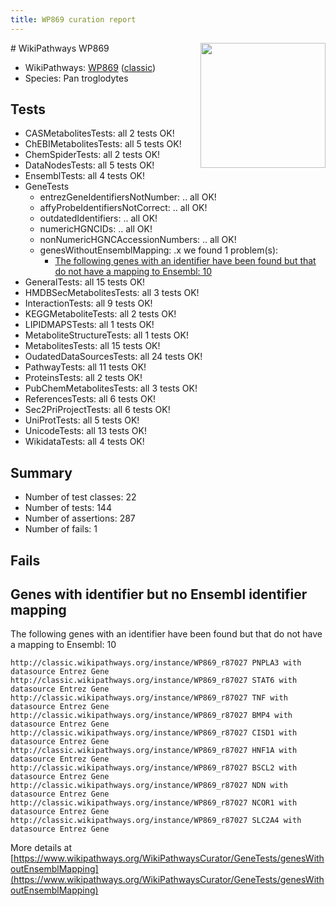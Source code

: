```yaml
---
title: WP869 curation report
---
```


<img style="float: right; width: 200px" src="https://upload.wikimedia.org/wikipedia/commons/thumb/8/83/Wplogo_with_text_500.png/640px-Wplogo_with_text_500.png" />
# WikiPathways WP869

* WikiPathways: [WP869](https://wikipathways.org/pathways/WP869) ([classic](https://classic.wikipathways.org/instance/WP869))
* Species: Pan troglodytes
## Tests
* CASMetabolitesTests: all 2 tests OK!
* ChEBIMetabolitesTests: all 5 tests OK!
* ChemSpiderTests: all 2 tests OK!
* DataNodesTests: all 5 tests OK!
* EnsemblTests: all 4 tests OK!
* GeneTests
    * entrezGeneIdentifiersNotNumber: .. all OK!
    * affyProbeIdentifiersNotCorrect: .. all OK!
    * outdatedIdentifiers: .. all OK!
    * numericHGNCIDs: .. all OK!
    * nonNumericHGNCAccessionNumbers: .. all OK!
    * genesWithoutEnsemblMapping: .x we found 1 problem(s):
        * [The following genes with an identifier have been found but that do not have a mapping to Ensembl: 10](#c4e5430d)
* GeneralTests: all 15 tests OK!
* HMDBSecMetabolitesTests: all 3 tests OK!
* InteractionTests: all 9 tests OK!
* KEGGMetaboliteTests: all 2 tests OK!
* LIPIDMAPSTests: all 1 tests OK!
* MetaboliteStructureTests: all 1 tests OK!
* MetabolitesTests: all 15 tests OK!
* OudatedDataSourcesTests: all 24 tests OK!
* PathwayTests: all 11 tests OK!
* ProteinsTests: all 2 tests OK!
* PubChemMetabolitesTests: all 3 tests OK!
* ReferencesTests: all 6 tests OK!
* Sec2PriProjectTests: all 6 tests OK!
* UniProtTests: all 5 tests OK!
* UnicodeTests: all 13 tests OK!
* WikidataTests: all 4 tests OK!


## Summary

* Number of test classes: 22
* Number of tests: 144
* Number of assertions: 287
* Number of fails: 1

## Fails

<a name="c4e5430d" />

## Genes with identifier but no Ensembl identifier mapping

The following genes with an identifier have been found but that do not have a mapping to Ensembl: 10
```
http://classic.wikipathways.org/instance/WP869_r87027 PNPLA3 with datasource Entrez Gene
http://classic.wikipathways.org/instance/WP869_r87027 STAT6 with datasource Entrez Gene
http://classic.wikipathways.org/instance/WP869_r87027 TNF with datasource Entrez Gene
http://classic.wikipathways.org/instance/WP869_r87027 BMP4 with datasource Entrez Gene
http://classic.wikipathways.org/instance/WP869_r87027 CISD1 with datasource Entrez Gene
http://classic.wikipathways.org/instance/WP869_r87027 HNF1A with datasource Entrez Gene
http://classic.wikipathways.org/instance/WP869_r87027 BSCL2 with datasource Entrez Gene
http://classic.wikipathways.org/instance/WP869_r87027 NDN with datasource Entrez Gene
http://classic.wikipathways.org/instance/WP869_r87027 NCOR1 with datasource Entrez Gene
http://classic.wikipathways.org/instance/WP869_r87027 SLC2A4 with datasource Entrez Gene
```

More details at [https://www.wikipathways.org/WikiPathwaysCurator/GeneTests/genesWithoutEnsemblMapping](https://www.wikipathways.org/WikiPathwaysCurator/GeneTests/genesWithoutEnsemblMapping)

